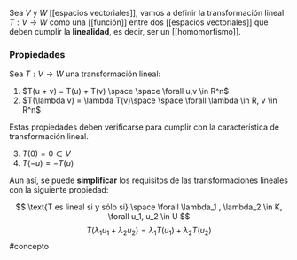Sea $V$ y $W$ [[espacios vectoriales]], vamos a definir la transformación lineal $T:V \rightarrow W$  como una [[función]] entre dos [[espacios vectoriales]] que deben cumplir la **linealidad**, es decir, ser un [[homomorfismo]].

### Propiedades

Sea $T:V \rightarrow W$ una transformación lineal: 

1. $T(u + v) = T(u) + T(v) \space \space \forall u,v \in R^n$ 
2. $T(\lambda v) = \lambda T(v)\space \space \forall \lambda \in R, v \in R^n$ 

Estas propiedades deben verificarse para cumplir con la característica de transformación lineal.  

3. $T(0) = 0 \in V$ 
4. $T(-u) = -T(u)$

Aun así, se puede **simplificar** los requisitos de las transformaciones lineales con la siguiente propiedad: 

$$ \text{T es lineal si y sólo si} \space \forall \lambda_1 , \lambda_2 \in K, \forall u_1, u_2 \in U $$
$$ T(\lambda_1 u_1 + \lambda_2 u_2) = \lambda_1 T(u_1) + \lambda_2 T(u_2)$$ 
#concepto 

